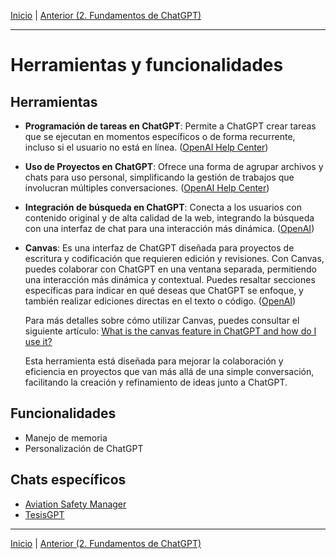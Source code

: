 [Inicio](./README.md) | [Anterior (2. Fundamentos de ChatGPT)](./2-Fundamentos.md)

---

# Herramientas y funcionalidades

## Herramientas

- **Programación de tareas en ChatGPT**: Permite a ChatGPT crear tareas que se ejecutan en momentos específicos o de forma recurrente, incluso si el usuario no está en línea. ([OpenAI Help Center](https://help.openai.com/en/articles/10291617-scheduled-tasks-in-chatgpt?utm_source=chatgpt.com))

- **Uso de Proyectos en ChatGPT**: Ofrece una forma de agrupar archivos y chats para uso personal, simplificando la gestión de trabajos que involucran múltiples conversaciones. ([OpenAI Help Center](https://help.openai.com/en/articles/10169521-using-projects-in-chatgpt?utm_source=chatgpt.com))

- **Integración de búsqueda en ChatGPT**: Conecta a los usuarios con contenido original y de alta calidad de la web, integrando la búsqueda con una interfaz de chat para una interacción más dinámica. ([OpenAI](https://openai.com/index/introducing-chatgpt-search/?utm_source=chatgpt.com))

- **Canvas**: Es una interfaz de ChatGPT diseñada para proyectos de escritura y codificación que requieren edición y revisiones. Con Canvas, puedes colaborar con ChatGPT en una ventana separada, permitiendo una interacción más dinámica y contextual. Puedes resaltar secciones específicas para indicar en qué deseas que ChatGPT se enfoque, y también realizar ediciones directas en el texto o código. ([OpenAI](https://openai.com/index/introducing-canvas/))

    Para más detalles sobre cómo utilizar Canvas, puedes consultar el siguiente artículo: [What is the canvas feature in ChatGPT and how do I use it?](https://help.openai.com/en/articles/9930697-what-is-the-canvas-feature-in-chatgpt-and-how-do-i-use-it?utm_source=chatgpt.com)

    Esta herramienta está diseñada para mejorar la colaboración y eficiencia en proyectos que van más allá de una simple conversación, facilitando la creación y refinamiento de ideas junto a ChatGPT. 

## Funcionalidades
- Manejo de memoria
- Personalización de ChatGPT

## Chats específicos
- [Aviation Safety Manager](https://chatgpt.com/g/g-qVCqJzMtW-aviation-safety-manager)
- [TesisGPT](https://chatgpt.com/g/g-8yj8Hv6Kt-tesisgpt)

---
[Inicio](./README.md) | [Anterior (2. Fundamentos de ChatGPT)](./2-Fundamentos.md)